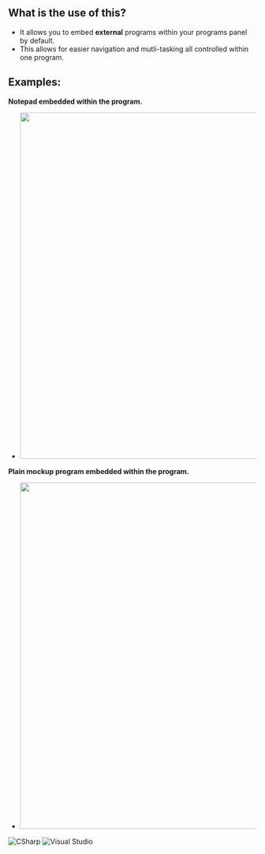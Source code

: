 ## What is the use of this?
* It allows you to embed **external** programs within your programs panel by default.
* This allows for easier navigation and mutli-tasking all controlled within one program.

## Examples:
__Notepad embedded within the program.__
* <img src="https://cdn.discordapp.com/attachments/880454613260714006/1055091406894542898/image.png" width="700">

__Plain mockup program embedded within the program.__
* <img src="https://cdn.discordapp.com/attachments/880454613260714006/1055092324994125854/image.png" width="700">

![CSharp](https://img.shields.io/badge/csharp-1C9623?style=for-the-badge&logo=csharp&logoColor=white)
![Visual Studio](https://img.shields.io/badge/VisualㅤStudio-5E4190?style=for-the-badge&logo=visualstudio&logoColor=white)
